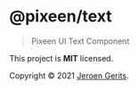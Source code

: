 # @pixeen/text
> Pixeen UI Text Component

This project is **MIT** licensed.

Copyright © 2021 [Jeroen Gerits](https://github.com/pixeen).
